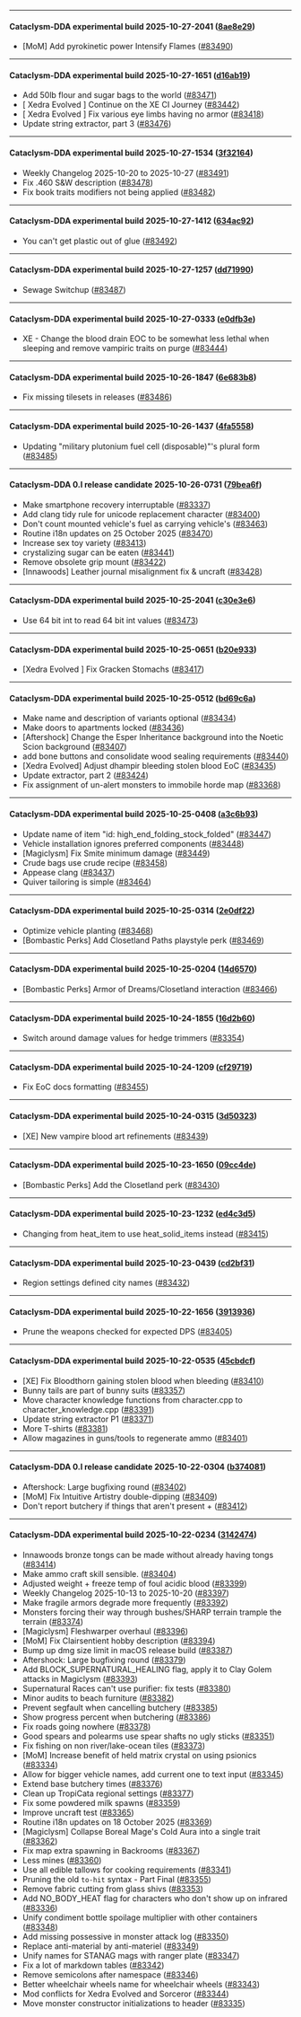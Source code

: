 
---

#### Cataclysm-DDA experimental build 2025-10-27-2041 ([8ae8e29](https://github.com/CleverRaven/Cataclysm-DDA/releases/tag/cdda-experimental-2025-10-27-2041))

* [MoM] Add pyrokinetic power Intensify Flames ([#83490](https://github.com/CleverRaven/Cataclysm-DDA/pull/83490))

---

#### Cataclysm-DDA experimental build 2025-10-27-1651 ([d16ab19](https://github.com/CleverRaven/Cataclysm-DDA/releases/tag/cdda-experimental-2025-10-27-1651))

* Add 50lb flour and sugar bags to the world ([#83471](https://github.com/CleverRaven/Cataclysm-DDA/pull/83471))
* [ Xedra Evolved ] Continue on the XE CI Journey ([#83442](https://github.com/CleverRaven/Cataclysm-DDA/pull/83442))
* [ Xedra Evolved ] Fix various eye limbs having no armor ([#83418](https://github.com/CleverRaven/Cataclysm-DDA/pull/83418))
* Update string extractor, part 3 ([#83476](https://github.com/CleverRaven/Cataclysm-DDA/pull/83476))

---

#### Cataclysm-DDA experimental build 2025-10-27-1534 ([3f32164](https://github.com/CleverRaven/Cataclysm-DDA/releases/tag/cdda-experimental-2025-10-27-1534))

* Weekly Changelog 2025-10-20 to 2025-10-27 ([#83491](https://github.com/CleverRaven/Cataclysm-DDA/pull/83491))
* Fix .460 S&W description ([#83478](https://github.com/CleverRaven/Cataclysm-DDA/pull/83478))
* Fix book traits modifiers not being applied ([#83482](https://github.com/CleverRaven/Cataclysm-DDA/pull/83482))

---

#### Cataclysm-DDA experimental build 2025-10-27-1412 ([634ac92](https://github.com/CleverRaven/Cataclysm-DDA/releases/tag/cdda-experimental-2025-10-27-1412))

* You can't get plastic out of glue ([#83492](https://github.com/CleverRaven/Cataclysm-DDA/pull/83492))

---

#### Cataclysm-DDA experimental build 2025-10-27-1257 ([dd71990](https://github.com/CleverRaven/Cataclysm-DDA/releases/tag/cdda-experimental-2025-10-27-1257))

* Sewage Switchup ([#83487](https://github.com/CleverRaven/Cataclysm-DDA/pull/83487))

---

#### Cataclysm-DDA experimental build 2025-10-27-0333 ([e0dfb3e](https://github.com/CleverRaven/Cataclysm-DDA/releases/tag/cdda-experimental-2025-10-27-0333))

* XE - Change the blood drain EOC to be somewhat less lethal when sleeping and remove vampiric traits on purge ([#83444](https://github.com/CleverRaven/Cataclysm-DDA/pull/83444))

---

#### Cataclysm-DDA experimental build 2025-10-26-1847 ([6e683b8](https://github.com/CleverRaven/Cataclysm-DDA/releases/tag/cdda-experimental-2025-10-26-1847))

* Fix missing tilesets in releases ([#83486](https://github.com/CleverRaven/Cataclysm-DDA/pull/83486))

---

#### Cataclysm-DDA experimental build 2025-10-26-1437 ([4fa5558](https://github.com/CleverRaven/Cataclysm-DDA/releases/tag/cdda-experimental-2025-10-26-1437))

* Updating "military plutonium fuel cell (disposable)"'s plural form ([#83485](https://github.com/CleverRaven/Cataclysm-DDA/pull/83485))

---

#### Cataclysm-DDA 0.I release candidate 2025-10-26-0731 ([79bea6f](https://github.com/CleverRaven/Cataclysm-DDA/releases/tag/cdda-0.I-2025-10-26-0731))

* Make smartphone recovery interruptable ([#83337](https://github.com/CleverRaven/Cataclysm-DDA/pull/83337))
* Add clang tidy rule for unicode replacement character ([#83400](https://github.com/CleverRaven/Cataclysm-DDA/pull/83400))
* Don't count mounted vehicle's fuel as carrying vehicle's ([#83463](https://github.com/CleverRaven/Cataclysm-DDA/pull/83463))
* Routine i18n updates on 25 October 2025 ([#83470](https://github.com/CleverRaven/Cataclysm-DDA/pull/83470))
* Increase sex toy variety ([#83413](https://github.com/CleverRaven/Cataclysm-DDA/pull/83413))
* crystalizing sugar can be eaten ([#83441](https://github.com/CleverRaven/Cataclysm-DDA/pull/83441))
* Remove obsolete grip mount ([#83422](https://github.com/CleverRaven/Cataclysm-DDA/pull/83422))
* [Innawoods] Leather journal misalignment fix & uncraft ([#83428](https://github.com/CleverRaven/Cataclysm-DDA/pull/83428))

---

#### Cataclysm-DDA experimental build 2025-10-25-2041 ([c30e3e6](https://github.com/CleverRaven/Cataclysm-DDA/releases/tag/cdda-experimental-2025-10-25-2041))

* Use 64 bit int to read 64 bit int values ([#83473](https://github.com/CleverRaven/Cataclysm-DDA/pull/83473))

---

#### Cataclysm-DDA experimental build 2025-10-25-0651 ([b20e933](https://github.com/CleverRaven/Cataclysm-DDA/releases/tag/cdda-experimental-2025-10-25-0651))

* [Xedra Evolved ] Fix Gracken Stomachs ([#83417](https://github.com/CleverRaven/Cataclysm-DDA/pull/83417))

---

#### Cataclysm-DDA experimental build 2025-10-25-0512 ([bd69c6a](https://github.com/CleverRaven/Cataclysm-DDA/releases/tag/cdda-experimental-2025-10-25-0512))

* Make name and description of variants optional ([#83434](https://github.com/CleverRaven/Cataclysm-DDA/pull/83434))
* Make doors to apartments locked ([#83436](https://github.com/CleverRaven/Cataclysm-DDA/pull/83436))
* [Aftershock] Change the Esper Inheritance background into the Noetic Scion background ([#83407](https://github.com/CleverRaven/Cataclysm-DDA/pull/83407))
* add bone buttons and consolidate wood sealing requirements ([#83440](https://github.com/CleverRaven/Cataclysm-DDA/pull/83440))
* [Xedra Evolved] Adjust dhampir bleeding stolen blood EoC ([#83435](https://github.com/CleverRaven/Cataclysm-DDA/pull/83435))
* Update extractor, part 2 ([#83424](https://github.com/CleverRaven/Cataclysm-DDA/pull/83424))
* Fix assignment of un-alert monsters to immobile horde map ([#83368](https://github.com/CleverRaven/Cataclysm-DDA/pull/83368))

---

#### Cataclysm-DDA experimental build 2025-10-25-0408 ([a3c6b93](https://github.com/CleverRaven/Cataclysm-DDA/releases/tag/cdda-experimental-2025-10-25-0408))

* Update name of item "id: high_end_folding_stock_folded" ([#83447](https://github.com/CleverRaven/Cataclysm-DDA/pull/83447))
* Vehicle installation ignores preferred components ([#83448](https://github.com/CleverRaven/Cataclysm-DDA/pull/83448))
* [Magiclysm] Fix Smite minimum damage ([#83449](https://github.com/CleverRaven/Cataclysm-DDA/pull/83449))
* Crude bags use crude recipe ([#83458](https://github.com/CleverRaven/Cataclysm-DDA/pull/83458))
* Appease clang ([#83437](https://github.com/CleverRaven/Cataclysm-DDA/pull/83437))
* Quiver tailoring is simple ([#83464](https://github.com/CleverRaven/Cataclysm-DDA/pull/83464))

---

#### Cataclysm-DDA experimental build 2025-10-25-0314 ([2e0df22](https://github.com/CleverRaven/Cataclysm-DDA/releases/tag/cdda-experimental-2025-10-25-0314))

* Optimize vehicle planting ([#83468](https://github.com/CleverRaven/Cataclysm-DDA/pull/83468))
* [Bombastic Perks] Add Closetland Paths playstyle perk ([#83469](https://github.com/CleverRaven/Cataclysm-DDA/pull/83469))

---

#### Cataclysm-DDA experimental build 2025-10-25-0204 ([14d6570](https://github.com/CleverRaven/Cataclysm-DDA/releases/tag/cdda-experimental-2025-10-25-0204))

* [Bombastic Perks] Armor of Dreams/Closetland interaction ([#83466](https://github.com/CleverRaven/Cataclysm-DDA/pull/83466))

---

#### Cataclysm-DDA experimental build 2025-10-24-1855 ([16d2b60](https://github.com/CleverRaven/Cataclysm-DDA/releases/tag/cdda-experimental-2025-10-24-1855))

* Switch around damage values for hedge trimmers ([#83354](https://github.com/CleverRaven/Cataclysm-DDA/pull/83354))

---

#### Cataclysm-DDA experimental build 2025-10-24-1209 ([cf29719](https://github.com/CleverRaven/Cataclysm-DDA/releases/tag/cdda-experimental-2025-10-24-1209))

* Fix EoC docs formatting ([#83455](https://github.com/CleverRaven/Cataclysm-DDA/pull/83455))

---

#### Cataclysm-DDA experimental build 2025-10-24-0315 ([3d50323](https://github.com/CleverRaven/Cataclysm-DDA/releases/tag/cdda-experimental-2025-10-24-0315))

* [XE] New vampire blood art refinements ([#83439](https://github.com/CleverRaven/Cataclysm-DDA/pull/83439))

---

#### Cataclysm-DDA experimental build 2025-10-23-1650 ([09cc4de](https://github.com/CleverRaven/Cataclysm-DDA/releases/tag/cdda-experimental-2025-10-23-1650))

* [Bombastic Perks] Add the Closetland perk ([#83430](https://github.com/CleverRaven/Cataclysm-DDA/pull/83430))

---

#### Cataclysm-DDA experimental build 2025-10-23-1232 ([ed4c3d5](https://github.com/CleverRaven/Cataclysm-DDA/releases/tag/cdda-experimental-2025-10-23-1232))

* Changing from heat_item to use heat_solid_items instead ([#83415](https://github.com/CleverRaven/Cataclysm-DDA/pull/83415))

---

#### Cataclysm-DDA experimental build 2025-10-23-0439 ([cd2bf31](https://github.com/CleverRaven/Cataclysm-DDA/releases/tag/cdda-experimental-2025-10-23-0439))

* Region settings defined city names ([#83432](https://github.com/CleverRaven/Cataclysm-DDA/pull/83432))

---

#### Cataclysm-DDA experimental build 2025-10-22-1656 ([3913936](https://github.com/CleverRaven/Cataclysm-DDA/releases/tag/cdda-experimental-2025-10-22-1656))

* Prune the weapons checked for expected DPS ([#83405](https://github.com/CleverRaven/Cataclysm-DDA/pull/83405))

---

#### Cataclysm-DDA experimental build 2025-10-22-0535 ([45cbdcf](https://github.com/CleverRaven/Cataclysm-DDA/releases/tag/cdda-experimental-2025-10-22-0535))

* [XE] Fix Bloodthorn gaining stolen blood when bleeding ([#83410](https://github.com/CleverRaven/Cataclysm-DDA/pull/83410))
* Bunny tails are part of bunny suits ([#83357](https://github.com/CleverRaven/Cataclysm-DDA/pull/83357))
* Move character knowledge functions from character.cpp to character_knowledge.cpp ([#83391](https://github.com/CleverRaven/Cataclysm-DDA/pull/83391))
* Update string extractor P1 ([#83371](https://github.com/CleverRaven/Cataclysm-DDA/pull/83371))
* More T-shirts ([#83381](https://github.com/CleverRaven/Cataclysm-DDA/pull/83381))
* Allow magazines in guns/tools to regenerate ammo ([#83401](https://github.com/CleverRaven/Cataclysm-DDA/pull/83401))

---

#### Cataclysm-DDA 0.I release candidate 2025-10-22-0304 ([b374081](https://github.com/CleverRaven/Cataclysm-DDA/releases/tag/cdda-0.I-2025-10-22-0304))

* Aftershock: Large bugfixing round ([#83402](https://github.com/CleverRaven/Cataclysm-DDA/pull/83402))
* [MoM] Fix Intuitive Artistry double-dipping ([#83409](https://github.com/CleverRaven/Cataclysm-DDA/pull/83409))
* Don't report butchery if things that aren't present + ([#83412](https://github.com/CleverRaven/Cataclysm-DDA/pull/83412))

---

#### Cataclysm-DDA experimental build 2025-10-22-0234 ([3142474](https://github.com/CleverRaven/Cataclysm-DDA/releases/tag/cdda-experimental-2025-10-22-0234))

* Innawoods bronze tongs can be made without already having tongs ([#83414](https://github.com/CleverRaven/Cataclysm-DDA/pull/83414))
* Make ammo craft skill sensible.  ([#83404](https://github.com/CleverRaven/Cataclysm-DDA/pull/83404))
* Adjusted weight + freeze temp of foul acidic blood ([#83399](https://github.com/CleverRaven/Cataclysm-DDA/pull/83399))
* Weekly Changelog 2025-10-13 to 2025-10-20 ([#83397](https://github.com/CleverRaven/Cataclysm-DDA/pull/83397))
* Make fragile armors degrade more frequently ([#83392](https://github.com/CleverRaven/Cataclysm-DDA/pull/83392))
* Monsters forcing their way through bushes/SHARP terrain trample the terrain ([#83374](https://github.com/CleverRaven/Cataclysm-DDA/pull/83374))
* [Magiclysm] Fleshwarper overhaul ([#83396](https://github.com/CleverRaven/Cataclysm-DDA/pull/83396))
* [MoM] Fix Clairsentient hobby description ([#83394](https://github.com/CleverRaven/Cataclysm-DDA/pull/83394))
* Bump up dmg size limit in macOS release build ([#83387](https://github.com/CleverRaven/Cataclysm-DDA/pull/83387))
* Aftershock: Large bugfixing round ([#83379](https://github.com/CleverRaven/Cataclysm-DDA/pull/83379))
* Add BLOCK_SUPERNATURAL_HEALING flag, apply it to Clay Golem attacks in Magiclysm ([#83393](https://github.com/CleverRaven/Cataclysm-DDA/pull/83393))
* Supernatural Races can't use purifier: fix tests ([#83380](https://github.com/CleverRaven/Cataclysm-DDA/pull/83380))
* Minor audits to beach furniture ([#83382](https://github.com/CleverRaven/Cataclysm-DDA/pull/83382))
* Prevent segfault when cancelling butchery ([#83385](https://github.com/CleverRaven/Cataclysm-DDA/pull/83385))
* Show progress percent when butchering ([#83386](https://github.com/CleverRaven/Cataclysm-DDA/pull/83386))
* Fix roads going nowhere ([#83378](https://github.com/CleverRaven/Cataclysm-DDA/pull/83378))
* Good spears and polearms use spear shafts no ugly sticks ([#83351](https://github.com/CleverRaven/Cataclysm-DDA/pull/83351))
* Fix fishing on non river/lake-ocean tiles ([#83373](https://github.com/CleverRaven/Cataclysm-DDA/pull/83373))
* [MoM] Increase benefit of held matrix crystal on using psionics ([#83334](https://github.com/CleverRaven/Cataclysm-DDA/pull/83334))
* Allow for bigger vehicle names, add current one to text input ([#83345](https://github.com/CleverRaven/Cataclysm-DDA/pull/83345))
* Extend base butchery times ([#83376](https://github.com/CleverRaven/Cataclysm-DDA/pull/83376))
* Clean up TropiCata regional settings ([#83377](https://github.com/CleverRaven/Cataclysm-DDA/pull/83377))
* Fix some powdered milk spawns ([#83359](https://github.com/CleverRaven/Cataclysm-DDA/pull/83359))
* Improve uncraft test ([#83365](https://github.com/CleverRaven/Cataclysm-DDA/pull/83365))
* Routine i18n updates on 18 October 2025 ([#83369](https://github.com/CleverRaven/Cataclysm-DDA/pull/83369))
* [Magiclysm] Collapse Boreal Mage's Cold Aura into a single trait ([#83362](https://github.com/CleverRaven/Cataclysm-DDA/pull/83362))
* Fix map extra spawning in Backrooms ([#83367](https://github.com/CleverRaven/Cataclysm-DDA/pull/83367))
* Less mines ([#83360](https://github.com/CleverRaven/Cataclysm-DDA/pull/83360))
* Use all edible tallows for cooking requirements ([#83341](https://github.com/CleverRaven/Cataclysm-DDA/pull/83341))
* Pruning the old ``to-hit`` syntax - Part Final ([#83355](https://github.com/CleverRaven/Cataclysm-DDA/pull/83355))
* Remove fabric cutting from glass shivs ([#83353](https://github.com/CleverRaven/Cataclysm-DDA/pull/83353))
* Add NO_BODY_HEAT flag for characters who don't show up on infrared ([#83336](https://github.com/CleverRaven/Cataclysm-DDA/pull/83336))
* Unify condiment bottle spoilage multiplier with other containers ([#83348](https://github.com/CleverRaven/Cataclysm-DDA/pull/83348))
* Add missing possessive in monster attack log ([#83350](https://github.com/CleverRaven/Cataclysm-DDA/pull/83350))
* Replace anti-material by anti-materiel ([#83349](https://github.com/CleverRaven/Cataclysm-DDA/pull/83349))
* Unify names for STANAG mags with ranger plate ([#83347](https://github.com/CleverRaven/Cataclysm-DDA/pull/83347))
* Fix a lot of markdown tables ([#83342](https://github.com/CleverRaven/Cataclysm-DDA/pull/83342))
* Remove semicolons after namespace ([#83346](https://github.com/CleverRaven/Cataclysm-DDA/pull/83346))
* Better wheelchair wheels name for wheelchair wheels ([#83343](https://github.com/CleverRaven/Cataclysm-DDA/pull/83343))
* Mod conflicts for Xedra Evolved and Sorceror ([#83344](https://github.com/CleverRaven/Cataclysm-DDA/pull/83344))
* Move monster constructor initializations to header ([#83335](https://github.com/CleverRaven/Cataclysm-DDA/pull/83335))
